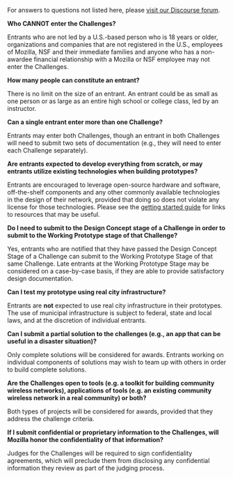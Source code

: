 For answers to questions not listed here, please [visit our Discourse forum](https://forum.learning.mozilla.org/c/nsf-wins).

**Who CANNOT enter the Challenges?**

Entrants who are not led by a U.S.-based person who is 18 years or older, organizations and companies that are not registered in the U.S., employees of Mozilla, NSF and their immediate families and anyone who has a non-awardee financial relationship with a Mozilla or NSF employee may not enter the Challenges.

**How many people can constitute an entrant?**

There is no limit on the size of an entrant. An entrant could be as small as one person or as large as an entire high school or college class, led by an instructor.

**Can a single entrant enter more than one Challenge?**

Entrants may enter both Challenges, though an entrant in both Challenges will need to submit two sets of documentation (e.g., they will need to enter each Challenge separately).

**Are entrants expected to develop everything from scratch, or may entrants utilize existing technologies when building prototypes?**

Entrants are encouraged to leverage open-source hardware and software, off-the-shelf components and any other commonly available technologies in the design of their network, provided that doing so does not violate any license for those technologies. Please see the [getting started guide](https://github.com/MozillaFoundation/NSF-WINS-Getting-Started) for links to resources that may be useful.

**Do I need to submit to the Design Concept stage of a Challenge in order to submit to the Working Prototype stage of that Challenge?**

Yes, entrants who are notified that they have passed the Design Concept Stage of a Challenge can submit to the Working Prototype Stage of that same Challenge. Late entrants at the Working Prototype Stage may be considered on a case-by-case basis, if they are able to provide satisfactory design documentation.

**Can I test my prototype using real city infrastructure?**

Entrants are **not** expected to use real city infrastructure in their prototypes. The use of municipal infrastructure is subject to federal, state and local laws, and at the discretion of individual entrants.

**Can I submit a partial solution to the challenges (e.g., an app that can be useful in a disaster situation)?**

Only complete solutions will be considered for awards. Entrants working on individual components of solutions may wish to team up with others in order to build complete solutions.

**Are the Challenges open to tools (e.g. a toolkit for building community wireless networks), applications of tools (e.g. an existing community wireless network in a real community) or both?**

Both types of projects will be considered for awards, provided that they address the challenge criteria.

**If I submit confidential or proprietary information to the Challenges, will Mozilla honor the confidentiality of that information?**

Judges for the Challenges will be required to sign confidentiality agreements, which will preclude them from disclosing any confidential information they review as part of the judging process.
